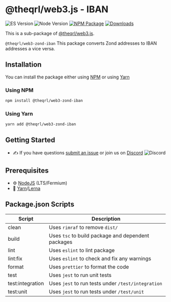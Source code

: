 # @theqrl/web3.js - IBAN

![ES Version](https://img.shields.io/badge/ES-2020-yellow)
![Node Version](https://img.shields.io/badge/node-18.x-green)
[![NPM Package](https://img.shields.io/npm/v/@theqrl/web3-zond-iban)](https://www.npmjs.com/package/@theqrl/web3-zond-iban)
[![Downloads](https://img.shields.io/npm/dm/@theqrl/web3-zond-iban)](https://www.npmjs.com/package/@theqrl/web3-zond-iban)

This is a sub-package of [@theqrl/web3.js](https://github.com/theqrl/web3.js).

`@theqrl/web3-zond-iban` This package converts Zond addresses to IBAN addresses a vice versa.

## Installation

You can install the package either using [NPM](https://www.npmjs.com/package/@theqrl/web3-zond-iban) or using [Yarn](https://yarnpkg.com/package/@theqrl/web3-zond-iban)

### Using NPM

```bash
npm install @theqrl/web3-zond-iban
```

### Using Yarn

```bash
yarn add @theqrl/web3-zond-iban
```

## Getting Started

-   :writing_hand: If you have questions [submit an issue](https://github.com/theqrl/web3.js/issues/new) or join us on [Discord](https://theqrl.org/discord)
    ![Discord](https://img.shields.io/discord/357604137204056065.svg?label=Discord&logo=discord)

## Prerequisites

-   :gear: [NodeJS](https://nodejs.org/) (LTS/Fermium)
-   :toolbox: [Yarn](https://yarnpkg.com/)/[Lerna](https://lerna.js.org/)

## Package.json Scripts

| Script           | Description                                        |
| ---------------- | -------------------------------------------------- |
| clean            | Uses `rimraf` to remove `dist/`                    |
| build            | Uses `tsc` to build package and dependent packages |
| lint             | Uses `eslint` to lint package                      |
| lint:fix         | Uses `eslint` to check and fix any warnings        |
| format           | Uses `prettier` to format the code                 |
| test             | Uses `jest` to run unit tests                      |
| test:integration | Uses `jest` to run tests under `/test/integration` |
| test:unit        | Uses `jest` to run tests under `/test/unit`        |

[docs]: https://docs.theqrl.org/
[repo]: https://github.com/theqrl/web3.js/tree/main/packages/web3-zond-iban
[npm-image]: https://img.shields.io/github/package-json/v/theqrl/web3.js/main?filename=packages%2Fweb3-zond-iban%2Fpackage.json
[npm-url]: https://npmjs.org/package/@theqrl/web3-zond-iban
[downloads-image]: https://img.shields.io/npm/dm/@theqrl/web3-zond-iban?label=npm%20downloads

